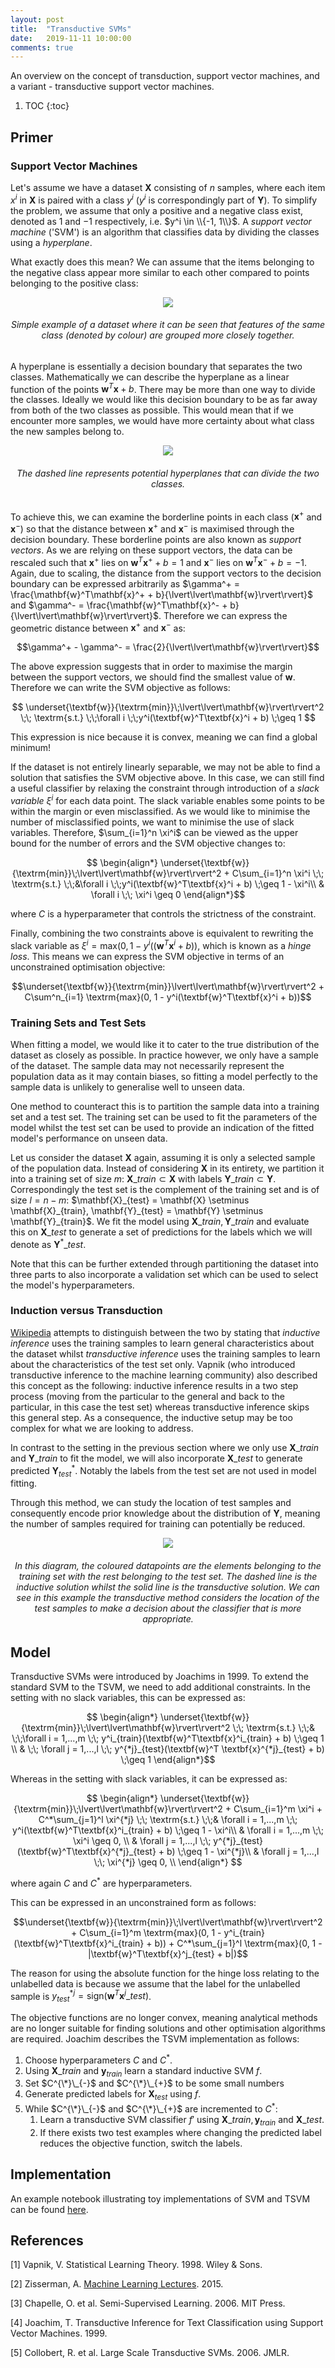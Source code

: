 ```yaml
---
layout: post
title:  "Transductive SVMs"
date:   2019-11-11 10:00:00
comments: true
---
```


An overview on the concept of transduction, support vector machines, and a variant -  transductive support vector machines.

<!--more-->

1. TOC
{:toc}


## Primer

### Support Vector Machines

Let's assume we have a dataset $\mathbf{X}$ consisting of $n$ samples, where each item $x^i$ in $\mathbf{X}$ is paired with a class $y^i$ ($y^i$ is correspondingly part of $\mathbf{Y}$). To simplify the problem, we assume that only a positive and a negative class exist, denoted as $1$ and $-1$ respectively, i.e. $y^i \in \\{-1, 1\\}$. A _support vector machine_ ('SVM') is an algorithm that classifies data by dividing the classes using a _hyperplane_. 

What exactly does this mean? We can assume that the items belonging to the negative class appear more similar to each other compared to points belonging to the positive class:

<p align="center"> 
<img src="/assets/blog/tsvm/1.png">
</p>
<h6 align="center">Simple example of a dataset where it can be seen that features of the same class (denoted by colour) are grouped more closely together.</h6>

A hyperplane is essentially a decision boundary that separates the two classes. Mathematically we can describe the hyperplane as a linear function of the points $\mathbf{w}^T\mathbf{x}+b$.  There may be more than one way to divide the classes. Ideally we would like this decision boundary to be as far away from both of the two classes as possible. This would mean that if we encounter more samples, we would have more certainty about what class the new samples belong to.

<p align="center"> 
<img src="/assets/blog/tsvm/2.png">
</p>
<h6 align="center">The dashed line represents potential hyperplanes that can divide the two classes.</h6>


To achieve this, we can examine the borderline points in each class ($\mathbf{x}^+$ and $\mathbf{x}^-$) so that the distance between $\mathbf{x}^+$ and $\mathbf{x}^-$ is maximised through the decision boundary. These borderline points are also known as _support vectors_.  As we are relying on these support vectors, the data can be rescaled such that $\mathbf{x}^+$ lies on $\mathbf{w}^T\mathbf{x}^+ +b = 1$ and $\mathbf{x}^-$ lies on $\mathbf{w}^T\mathbf{x}^-+b = -1$. Again, due to scaling, the distance from the support vectors to the decision boundary can be expressed arbitrarily as $\gamma^+ = \frac{\mathbf{w}^T\mathbf{x}^+ + b}{\lvert\lvert\mathbf{w}\rvert\rvert}$ and $\gamma^- = \frac{\mathbf{w}^T\mathbf{x}^- + b}{\lvert\lvert\mathbf{w}\rvert\rvert}$. Therefore we can express the geometric distance between $\mathbf{x}^+$ and $\mathbf{x}^-$ as:

$$\gamma^+ - \gamma^- = \frac{2}{\lvert\lvert\mathbf{w}\rvert\rvert}$$ 

The above expression suggests that in order to maximise the margin between the support vectors, we should find the smallest value of $\mathbf{w}$. Therefore we can write the SVM objective as follows:

$$    \underset{\textbf{w}}{\textrm{min}}\;\lvert\lvert\mathbf{w}\rvert\rvert^2 \;\; \textrm{s.t.} \;\;\forall i \;\;y^i(\textbf{w}^T\textbf{x}^i + b) \;\geq 1 $$

This expression is nice because it is convex, meaning we can find a global minimum!

If the dataset is not entirely linearly separable, we may not be able to find a solution that satisfies the SVM objective above. In this case, we can still find a useful classifier by relaxing the constraint through introduction of a _slack variable_ $\xi^i$ for each data point. The slack variable enables some points to be within the margin or even misclassified. As we would like to minimise the number of misclassified points, we want to minimise the use of slack variables. Therefore, $\sum_{i=1}^n \xi^i$ can be viewed as the upper bound for the number of errors and the SVM objective changes to:

$$
\begin{align*}    
\underset{\textbf{w}}{\textrm{min}}\;\lvert\lvert\mathbf{w}\rvert\rvert^2 + C\sum_{i=1}^n \xi^i \;\; \textrm{s.t.} \;\;&\forall i \;\;y^i(\textbf{w}^T\textbf{x}^i + b) \;\geq 1 - \xi^i\\ 
& \forall i \;\; \xi^i \geq 0
\end{align*}$$

where $C$ is a hyperparameter that controls the strictness of the constraint.

Finally, combining the two constraints above is equivalent to rewriting the slack variable as $\xi^i = \textrm{max}(0, 1 - y^i((\textbf{w}^T\textbf{x}^i + b))$, which is known as a _hinge loss_. This means we can express the SVM objective in terms of an unconstrained optimisation objective:

$$\underset{\textbf{w}}{\textrm{min}}\lvert\lvert\mathbf{w}\rvert\rvert^2 + C\sum^n_{i=1} \textrm{max}(0, 1 - y^i(\textbf{w}^T\textbf{x}^i + b))$$

### Training Sets and Test Sets

When fitting a model, we would like it to cater to the true distribution of the dataset as closely as possible. In practice however, we only have a sample of the dataset. The sample data may not necessarily represent the population data as it may contain biases, so fitting a model perfectly to the sample data is unlikely to generalise well to unseen data. 

One method to counteract this is to partition the sample data into a training set and a test set. The training set can be used to fit the parameters of the model whilst the test set can be used to provide an indication of the fitted model's performance on unseen data.

Let us consider the dataset $\mathbf{X}$ again, assuming it is only a selected sample of the population data. Instead of considering $\mathbf{X}$ in its entirety, we partition it into a training set of size $m$: $\mathbf{X}\_{train} \subset \mathbf{X}$ with labels $\mathbf{Y}\_{train} \subset \mathbf{Y}$. Correspondingly the test set is the complement of the training set and is of size $l = n - m$: $\mathbf{X}_\{test} = \mathbf{X} \setminus \mathbf{X}\_{train}, \mathbf{Y}\_{test} = \mathbf{Y} \setminus \mathbf{Y}\_{train}$. We fit the model using $\mathbf{X}\_{train}, \mathbf{Y}\_{train}$ and evaluate this on $\mathbf{X}\_{test}$ to generate a set of predictions for the labels which we will denote as $\mathbf{Y}^*\_{test}$.

Note that this can be further extended through partitioning the dataset into three parts to also incorporate a validation set which can be used to select the model's hyperparameters.

### Induction versus Transduction
[Wikipedia](https://en.wikipedia.org/wiki/Transduction_(machine_learning)) attempts to distinguish between the two by stating that _inductive inference_ uses the training samples to learn general characteristics about the dataset whilst _transductive inference_ uses the training samples to learn about the characteristics of the test set only. Vapnik (who introduced transductive inference to the machine learning community) also described this concept as the following: inductive inference results in a two step process (moving from the particular to the general and back to the particular, in this case the test set) whereas transductive inference skips this general step. As a consequence, the inductive setup may be too complex for what we are looking to address.

In contrast to the setting in the previous section where we only use $\mathbf{X}\_{train}$ and $\mathbf{Y}\_{train}$ to fit the model, we will also incorporate $\mathbf{X}\_{test}$ to generate predicted $\mathbf{Y}^*_{test}$. Notably the labels from the test set are not used in model fitting.

Through this method, we can study the location of test samples and consequently encode prior knowledge about the distribution of $\mathbf{Y}$, meaning the number of samples required for training can potentially be reduced.

<p align="center"> 
<img src="/assets/blog/tsvm/3.png">
</p>
<h6 align="center">In this diagram, the coloured datapoints are the elements belonging to the training set with the rest belonging to the test set. The dashed line is the inductive solution whilst the solid line is the transductive solution. We can see in this example the transductive method considers the location of the test samples to make a decision about the classifier that is more appropriate.</h6>

## Model

Transductive SVMs were introduced by Joachims in 1999. To extend the standard SVM to the TSVM, we need to add additional constraints. In the setting with no slack variables, this can be expressed as:

$$
\begin{align*}
    \underset{\textbf{w}}{\textrm{min}}\;\lvert\lvert\mathbf{w}\rvert\rvert^2 \;\; \textrm{s.t.} \;\;& \;\;\forall i = 1,...,m  \;\; y^i_{train}(\textbf{w}^T\textbf{x}^i_{train} + b) \;\geq 1 \\
    & \;\; \forall j = 1,...,l \;\; y^{*j}_{test}(\textbf{w}^T
    \textbf{x}^{*j}_{test} + b) \;\geq 1 
\end{align*}$$

Whereas in the setting with slack variables, it can be expressed as:

$$
\begin{align*}
\underset{\textbf{w}}{\textrm{min}}\;\lvert\lvert\mathbf{w}\rvert\rvert^2 + C\sum_{i=1}^m \xi^i + C^*\sum_{j=1}^l 
\xi^{*j} \;\; \textrm{s.t.} \;\;& \forall i = 1,...,m \;\; y^i(\textbf{w}^T\textbf{x}^i_{train} + b) \;\geq 1 - \xi^i\\
& \forall i = 1,...,m \;\; \xi^i \geq 0, \\
& \forall j = 1,...,l \;\; y^{*j}_{test}
(\textbf{w}^T\textbf{x}^{*j}_{test} + b) \;\geq 1 - 
\xi^{*j}\\
& \forall j = 1,...,l \;\; \xi^{*j} \geq 0, \\
\end{align*}
$$

where again $C$ and $C^*$ are hyperparameters.

This can be expressed in an unconstrained form as follows:

$$\underset{\textbf{w}}{\textrm{min}}\;\lvert\lvert\mathbf{w}\rvert\rvert^2 + C\sum_{i=1}^m \textrm{max}(0, 1 - y^i_{train}(\textbf{w}^T\textbf{x}^i_{train} + b)) + C^*\sum_{j=1}^l 
\textrm{max}(0, 1 - |\textbf{w}^T\textbf{x}^j_{test} + b|)$$

The reason for using the absolute function for the hinge loss relating to the unlabelled data is because we assume that the label for the unlabelled sample is $y^{*j}_{test} = \textrm{sign}(\textbf{w}^T\textbf{x}^j\_{test})$.

The objective functions are no longer convex, meaning analytical methods are no longer suitable for finding solutions and other optimisation algorithms are required. Joachim describes the TSVM implementation as follows:

1. Choose hyperparameters $C$ and $C^*$.
2. Using $\mathbf{X}\_{train}$ and $\mathbf{y}_{train}$ learn a standard inductive SVM $f$.
3. Set $C^{\*}\_{-}$ and $C^{\*}\_{+}$ to be some small numbers
3. Generate predicted labels for $\mathbf{X}_{test}$ using $f$. 
4. While $C^{\*}\_{-}$ and $C^{\*}\_{+}$ are incremented to $C^*$:
    1. Learn a transductive SVM classifier $f'$ using $\mathbf{X}\_{train}, \mathbf{y}_{train}$ and $\mathbf{X}\_{test}$.
    2. If there exists two test examples where changing the predicted label reduces the objective function, switch the labels. 


## Implementation

An example notebook illustrating toy implementations of SVM and TSVM can be found [here](https://github.com/ktmai/code-demonstrations/blob/master/TSVM/Transductive_SVM.ipynb).


## References
\[1\] Vapnik, V. Statistical Learning Theory. 1998. Wiley & Sons.

\[2\] Zisserman, A. [Machine Learning Lectures](http://www.robots.ox.ac.uk/~az/lectures/ml/index.html). 2015.

\[3\] Chapelle, O. et al. Semi-Supervised Learning. 2006. MIT Press. 

\[4\] Joachim, T. Transductive Inference for Text Classification using Support Vector Machines. 1999. 

\[5\] Collobert, R. et al. Large Scale Transductive SVMs. 2006. JMLR.
